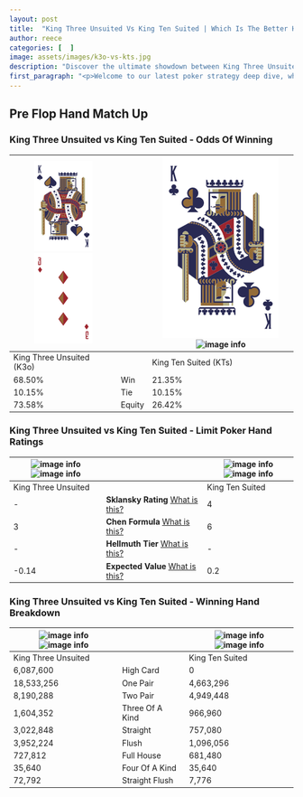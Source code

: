 ```yaml
---
layout: post
title:  "King Three Unsuited Vs King Ten Suited | Which Is The Better Hand In Poker? A Complete Guide"
author: reece
categories: [  ]
image: assets/images/k3o-vs-kts.jpg
description: "Discover the ultimate showdown between King Three Unsuited and King Ten Suited in poker! Uncover the odds, strategies, and scenarios where one hand triumphs over the other. Get ready to up your poker game with this thrilling analysis."
first_paragraph: "<p>Welcome to our latest poker strategy deep dive, where we're pitting two distinct hands against each other in a high-stakes showdown: King Three Unsuited vs King Ten Suited.</p><p>In the dynamic world of poker, every decision counts, and knowing which hand holds the upper hand is key to your success at the table.</p><p>In this article, we'll dissect these two hands, explore the scenarios where one dominates the other, and equip you with the knowledge to make strategic choices that can tip the odds in your favor.</p><p>Get ready to unravel the intriguing dynamics of these poker hands and elevate your game to new heights.</p>"
---
```




[comment]: # (sp0)

## Pre Flop Hand Match Up

<div class="table hand-ratings" markdown="1"> 



### King Three Unsuited vs King Ten Suited - Odds Of Winning


    
| ![image info](assets/images/hand1/K.png) ![image info](assets/images/hand1/3o.png) |  | ![image info](assets/images/hand2/K.png) ![image info](assets/images/hand2/ts.png) |
| -------- | -------- | -------- |
| King Three Unsuited (K3o) |  | King Ten Suited (KTs) |
| 68.50% | Win | 21.35% |
| 10.15% | Tie | 10.15% |
| 73.58% | Equity | 26.42% |




[comment]: # (sp1)



### King Three Unsuited vs King Ten Suited - Limit Poker Hand Ratings


    
| ![image info](https://www.riverpairs.com/assets/images/hand1/K.png) ![image info](https://www.riverpairs.com/assets/images/hand1/3o.png) |  | ![image info](https://www.riverpairs.com/assets/images/hand2/K.png) ![image info](https://www.riverpairs.com/assets/images/hand2/ts.png) |
| -------- | -------- | -------- |
| King Three Unsuited |  | King Ten Suited |
| - | **Sklansky Rating** [What is this?](/sklansky-rating-explained) | 4 |
| 3 | **Chen Formula** [What is this?](/chen-formula-explained) | 6 |
| - | **Hellmuth Tier** [What is this?](/Hellmuth-tier-explained) | - |
| -0.14 | **Expected Value** [What is this?](/expected-value-explained) | 0.2 |




[comment]: # (sp2)



### King Three Unsuited vs King Ten Suited - Winning Hand Breakdown


    
| ![image info](https://www.riverpairs.com/assets/images/hand1/K.png) ![image info](https://www.riverpairs.com/assets/images/hand1/3o.png) |  | ![image info](https://www.riverpairs.com/assets/images/hand2/K.png) ![image info](https://www.riverpairs.com/assets/images/hand2/ts.png) |
| -------- | -------- | -------- |
| King Three Unsuited |  | King Ten Suited |
| 6,087,600 | High Card | 0 |
| 18,533,256 | One Pair | 4,663,296 |
| 8,190,288 | Two Pair | 4,949,448 |
| 1,604,352 | Three Of A Kind | 966,960 |
| 3,022,848 | Straight | 757,080 |
| 3,952,224 | Flush | 1,096,056 |
| 727,812 | Full House | 681,480 |
| 35,640 | Four Of A Kind | 35,640 |
| 72,792 | Straight Flush | 7,776 |




[comment]: # (sp3)



</div>

[comment]: # (sp4)



[comment]: # (sp5)

